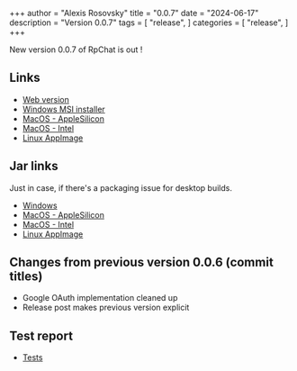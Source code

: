 +++
author = "Alexis Rosovsky"
title = "0.0.7"
date = "2024-06-17"
description = "Version 0.0.7"
tags = [
    "release",
]
categories = [
    "release",
]
+++

New version 0.0.7 of RpChat is out !

## Links

* [Web version](https://rpchat.devcraft.ovh)
* [Windows MSI installer](https://storage.googleapis.com/rpchat-releases/windows/msi/RpChat-0.0.7.msi)
* [MacOS - AppleSilicon](https://storage.googleapis.com/rpchat-releases/macOSarm/dmg/RpChat-1.0.0.dmg)
* [MacOS - Intel](https://storage.googleapis.com/rpchat-releases/macOS/dmg/RpChat-1.0.0.dmg)
* [Linux AppImage](https://storage.googleapis.com/rpchat-releases/linux/AppImage/RpChat-0.0.7-x86_64.AppImage)

## Jar links

Just in case, if there's a packaging issue for desktop builds.

* [Windows](https://storage.googleapis.com/rpchat-releases/windows/uberJar/RpChat-windows-x64-0.0.7.jar)
* [MacOS - AppleSilicon](https://storage.googleapis.com/rpchat-releases/macOSarm/uberJar/RpChat-macos-arm64-1.0.0.jar)
* [MacOS - Intel](https://storage.googleapis.com/rpchat-releases/macOS/uberJar/RpChat-macos-x64-1.0.0.jar)
* [Linux AppImage](https://storage.googleapis.com/rpchat-releases/linux/uberJar/RpChat-linux-x86_64-0.0.7.jar)


## Changes from previous version 0.0.6 (commit titles)

- Google OAuth implementation cleaned up
- Release post makes previous version explicit

## Test report

* [Tests](https://storage.googleapis.com/rpchat-releases/posts/0.0.7/test-report/index.html)
